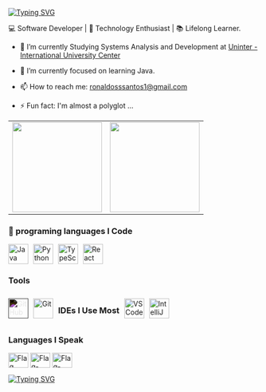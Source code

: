 

[![Typing SVG](https://readme-typing-svg.herokuapp.com?color=ADD8E6&lines=+Hi+There!+I'm+Ronaldoss,+Welcome!+👋)](https://git.io/typing-svg)

<div>
💻 Software Developer | 🚀 Technology Enthusiast | 📚 Lifelong Learner.

- 🔭 I’m currently Studying Systems Analysis and Development at [Uninter - International University Center](https://www.uninter.com/)

- 🌱 I’m currently focused on learning Java.
- 📫 How to reach me: ronaldosssantos1@gmail.com
- ⚡ Fun fact: I'm almost a polyglot ...
</div>
<table>
  <tr>
    <td>
      <img height="180em" src="https://github-readme-stats.vercel.app/api?username=Ronaldosdeltas&show_icons=true&theme=tokyonight&count_private=true"/>
    </td>
    <td>
      <img height="180em" src="https://github-readme-stats.vercel.app/api/top-langs/?username=Ronaldosdeltas&layout=compact&langs_count=7&theme=tokyonight"/>
    </td>
  </tr>
</table>

### 🚀 programing languages I Code
<div style="display: flex; gap: 10px; align-items: center;">

  <!-- Exemplo de outras linguagens que você já usa -->
  <img src="https://cdn.jsdelivr.net/gh/devicons/devicon/icons/java/java-original.svg" title="Java" alt="Java" width="40" height="40"/>
  <img src="https://cdn.jsdelivr.net/gh/devicons/devicon/icons/python/python-original.svg" title="Python" alt="Python" width="40" height="40"/>

  <!-- TypeScript -->
<img src="https://cdn.jsdelivr.net/gh/devicons/devicon/icons/typescript/typescript-original.svg" title="TypeScript" alt="TypeScript" width="40" height="40"/>
  <!-- React -->
  <img src="https://cdn.jsdelivr.net/gh/devicons/devicon/icons/react/react-original.svg" title="React" alt="React" width="40" height="40"/>

</div>


### **Tools**
<div style="display: flex; gap: 10px; align-items: center;">
 <!-- GitHub -->
<img src="https://cdn.jsdelivr.net/gh/devicons/devicon/icons/github/github-original.svg" title="GitHub" alt="GitHub" width="40" height="40" style="filter: invert(1);"/>

<!-- Git -->
<img src="https://cdn.jsdelivr.net/gh/devicons/devicon/icons/git/git-original.svg" title="Git" alt="Git" width="40" height="40"/>

### **IDEs I Use Most**
<!-- VS Code -->
<img src="https://cdn.jsdelivr.net/gh/devicons/devicon/icons/vscode/vscode-original.svg" title="VS Code" alt="VS Code" width="40" height="40"/>

<!-- IntelliJ IDEA -->
<img src="https://cdn.jsdelivr.net/gh/devicons/devicon/icons/intellij/intellij-original.svg" title="IntelliJ IDEA" alt="IntelliJ IDEA" width="40" height="40"/>
</div>

### **Languages I Speak**
<img align="center" alt="Flag" height="30" width="40" src="https://upload.wikimedia.org/wikipedia/en/a/ae/Flag_of_the_United_Kingdom.svg"> <img align="center" alt="Flag-Russia" height="30" width="40" src="https://upload.wikimedia.org/wikipedia/en/f/f3/Flag_of_Russia.svg"> <img align="center" alt="Flag-Brazil" height="30" width="40" src="https://upload.wikimedia.org/wikipedia/en/0/05/Flag_of_Brazil.svg">

 [![Typing SVG](https://readme-typing-svg.herokuapp.com?color=ADD8E6&lines=+Hope+ya+had+Good+Time!+👋)](https://git.io/typing-svg)



